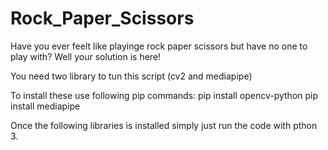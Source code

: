 # Rock_Paper_Scissors
Have you ever feelt like playinge rock paper scissors but have no one to play with? Well your solution is here! 

You need two library to tun this script (cv2 and mediapipe)

To install these use following pip commands:
pip install opencv-python
pip install mediapipe

Once the following libraries is installed simply just run the code with pthon 3.
